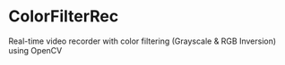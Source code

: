 # ColorFilterRec
Real-time video recorder with color filtering (Grayscale &amp; RGB Inversion) using OpenCV
